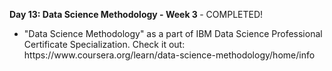 <p><b>Day 13: Data Science Methodology - Week 3 </b> - COMPLETED!</p>
<ul>
<li>
"Data Science Methodology" as a part of  IBM Data Science Professional Certificate Specialization. Check it out: https://www.coursera.org/learn/data-science-methodology/home/info
</li>
</ul>
